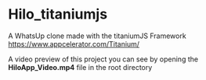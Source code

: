# Hilo_titaniumjs

A WhatsUp clone made with the titaniumJS Framework https://www.appcelerator.com/Titanium/

A video preview of this project you can see by opening the <strong>HiloApp_Video.mp4</strong> file in the root directory
